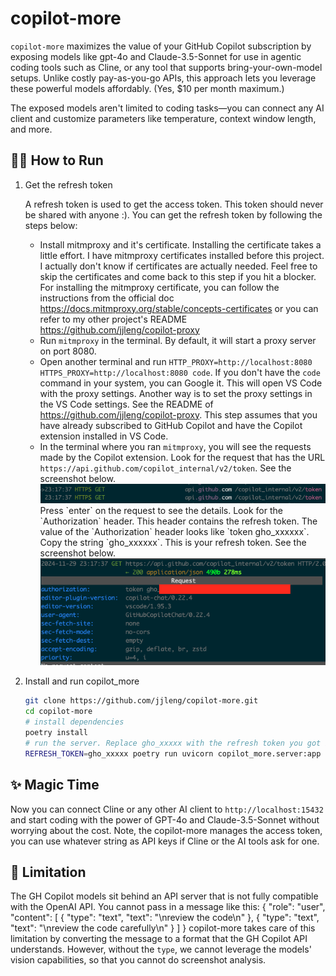 # copilot-more

`copilot-more` maximizes the value of your GitHub Copilot subscription by exposing models like gpt-4o and Claude-3.5-Sonnet for use in agentic coding tools such as Cline, or any tool that supports bring-your-own-model setups. Unlike costly pay-as-you-go APIs, this approach lets you leverage these powerful models affordably. (Yes, $10 per month maximum.)

The exposed models aren't limited to coding tasks—you can connect any AI client and customize parameters like temperature, context window length, and more.


## 🏃‍♂️ How to Run

1. Get the refresh token

   A refresh token is used to get the access token. This token should never be shared with anyone :). You can get the refresh token by following the steps below:

   - Install mitmproxy and it's certificate. Installing the certificate takes a little effort. I have mitmproxy certificates installed before this project. I actually don't know if certificates are actually needed. Feel free to skip the certificates and come back to this step if you hit a blocker. For installing the mitmproxy certificate, you can follow the instructions from the official doc https://docs.mitmproxy.org/stable/concepts-certificates or you can refer to my other project's README https://github.com/jjleng/copilot-proxy
   - Run `mitmproxy` in the terminal. By default, it will start a proxy server on port 8080.
   - Open another terminal and run `HTTP_PROXY=http://localhost:8080 HTTPS_PROXY=http://localhost:8080 code`. If you don't have the `code` command in your system, you can Google it. This will open VS Code with the proxy settings. Another way is to set the proxy settings in the VS Code settings. See the README of https://github.com/jjleng/copilot-proxy. This step assumes that you have already subscribed to GitHub Copilot and have the Copilot extension installed in VS Code.
   - In the terminal where you ran `mitmproxy`, you will see the requests made by the Copilot extension. Look for the request that has the URL `https://api.github.com/copilot_internal/v2/token`. See the screenshot below.
     <div align="center">
      <img src="./docs/token_request.png" alt="Screenshot - Token Request URL" max-width="600">
     </div>
     Press `enter` on the request to see the details. Look for the `Authorization` header. This header contains the refresh token. The value of the `Authorization` header looks like `token gho_xxxxxx`. Copy the string `gho_xxxxxx`. This is your refresh token. See the screenshot below.
      <div align="center">
      <img src="./docs/token_payload.png" alt="Screenshot - Token Payload" max-width="600">
     </div>

1. Install and run copilot_more

    ```bash
    git clone https://github.com/jjleng/copilot-more.git
    cd copilot-more
    # install dependencies
    poetry install
    # run the server. Replace gho_xxxxx with the refresh token you got in the previous step. Note, you can use any port number you want.
    REFRESH_TOKEN=gho_xxxxx poetry run uvicorn copilot_more.server:app --port 15432
    ```


## ✨ Magic Time
Now you can connect Cline or any other AI client to `http://localhost:15432` and start coding with the power of GPT-4o and Claude-3.5-Sonnet without worrying about the cost. Note, the copilot-more manages the access token, you can use whatever string as API keys if Cline or the AI tools ask for one.


## 🤔 Limitation

The GH Copilot models sit behind an API server that is not fully compatible with the OpenAI API. You cannot pass in a message like this:
    {
      "role": "user",
      "content": [
        {
          "type": "text",
          "text": "<task>\nreview the code\n</task>"
        },
        {
          "type": "text",
          "text": "<task>\nreview the code carefully\n</task>"
        }
      ]
    }
copilot-more takes care of this limitation by converting the message to a format that the GH Copilot API understands. However, without the `type`, we cannot leverage the models' vision capabilities, so that you cannot do screenshot analysis.
